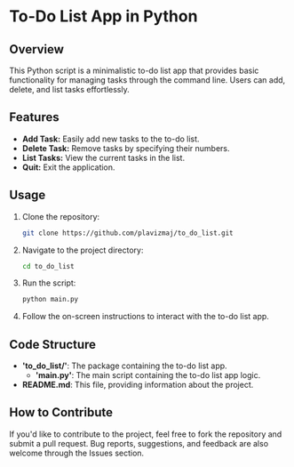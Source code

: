 # To-Do List App in Python

## Overview

This Python script is a minimalistic to-do list app that provides basic functionality for managing tasks through the command line. Users can add, delete, and list tasks effortlessly.

## Features

- **Add Task:** Easily add new tasks to the to-do list.
- **Delete Task:** Remove tasks by specifying their numbers.
- **List Tasks:** View the current tasks in the list.
- **Quit:** Exit the application.

## Usage

1. Clone the repository:

   ```bash
   git clone https://github.com/plavizmaj/to_do_list.git

2. Navigate to the project directory:

   ```bash
   cd to_do_list
   ```
3. Run the script:

   ```bash
   python main.py
   ```
4. Follow the on-screen instructions to interact with the to-do list app.

## Code Structure

- **'to_do_list/'**: The package containing the to-do list app.
   - **'main.py'**: The main script containing the to-do list app logic.
- **README.md**: This file, providing information about the project.

## How to Contribute

If you'd like to contribute to the project, feel free to fork the repository and submit a pull request. Bug reports, suggestions, and feedback are also welcome through the Issues section.

